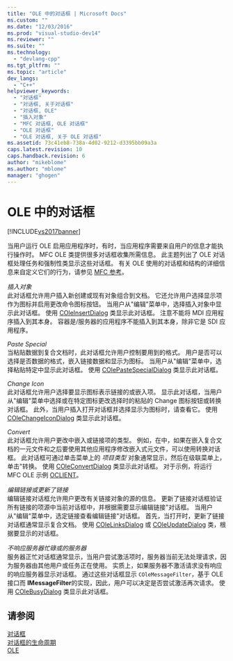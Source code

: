 ```yaml
---
title: "OLE 中的对话框 | Microsoft Docs"
ms.custom: ""
ms.date: "12/03/2016"
ms.prod: "visual-studio-dev14"
ms.reviewer: ""
ms.suite: ""
ms.technology: 
  - "devlang-cpp"
ms.tgt_pltfrm: ""
ms.topic: "article"
dev_langs: 
  - "C++"
helpviewer_keywords: 
  - "对话框"
  - "对话框, 关于对话框"
  - "对话框, OLE"
  - "插入对象"
  - "MFC 对话框, OLE 对话框"
  - "OLE 对话框"
  - "OLE 对话框, 关于 OLE 对话框"
ms.assetid: 73c41eb8-738a-4d02-9212-d3395bb09a3a
caps.latest.revision: 10
caps.handback.revision: 6
author: "mikeblome"
ms.author: "mblome"
manager: "ghogen"
---
```

# OLE 中的对话框
[!INCLUDE[vs2017banner](../assembler/inline/includes/vs2017banner.md)]

当用户运行 OLE 启用应用程序时，有时，当应用程序需要来自用户的信息才能执行操作时。  MFC OLE 类提供很多对话框收集所需信息。  此主题列出了 OLE 对话框处理任务和强制性类显示这些对话框。  有关 OLE 使用的对话框和结构的详细信息来自定义它们的行为，请参见 [MFC 参考](../mfc/mfc-desktop-applications.md)。  
  
 *插入对象*  
 此对话框允许用户插入新创建或现有对象组合到文档。  它还允许用户选择显示项作为图标并启用更改命令图标按钮。  当用户从"编辑"菜单中，选择插入对象中显示此对话框。  使用 [COleInsertDialog](../mfc/reference/coleinsertdialog-class.md) 类显示此对话框。  注意不能将 MDI 应用程序插入到其本身。  容器是\/服务器的应用程序不能插入到其本身，除非它是 SDI 应用程序。  
  
 *Paste Special*  
 当粘贴数据到复合文档时，此对话框允许用户控制要用到的格式。  用户是否可以选择是否数据的格式，嵌入链接数据和显示为图标。  当用户从"编辑"菜单中，选择粘贴特定中显示此对话框。  使用 [COlePasteSpecialDialog](../mfc/reference/colepastespecialdialog-class.md) 类显示此对话框。  
  
 *Change Icon*  
 此对话框允许用户选择要显示图标表示链接的或嵌入项。  显示此对话框，当用户从"编辑"菜单中选择或在特定图标更改选择时的粘贴的 Change 图标按钮或转换对话框。  此外，当用户插入打开对话框并选择显示为图标时，请查看它。  使用 [COleChangeIconDialog](../mfc/reference/colechangeicondialog-class.md) 类显示此对话框。  
  
 *Convert*  
 此对话框允许用户更改中嵌入或链接项的类型。  例如，在中，如果在嵌入复合文档的一元文件和之后要使用其他应用程序修改嵌入式元文件，可以使用转换对话框。  此对话框可通过单击菜单上的 *项目类型* 对象通常显示，然后在级联菜单上，单击"转换。  使用 [COleConvertDialog](../mfc/reference/coleconvertdialog-class.md) 类显示此对话框。  对于示例，将运行 MFC OLE 示例 [OCLIENT](../top/visual-cpp-samples.md)。  
  
 *编辑链接或更新了链接*  
 编辑链接对话框允许用户更改有关链接对象的源的信息。  更新了链接对话框验证所有链接的项源中当前对话框中，并根据需要显示编辑链接"对话框。  当用户从"编辑"菜单中，选定链接查看编辑链接"对话框。  首先，当打开时，更新了链接对话框通常显示复合文档。  使用 [COleLinksDialog](../mfc/reference/colelinksdialog-class.md) 或 [COleUpdateDialog](../mfc/reference/coleupdatedialog-class.md) 类，根据要显示的对话框。  
  
 *不响应服务器忙碌或的服务器*  
 服务器正忙对话框通常显示，当用户尝试激活项时，服务器当前无法处理请求，因为服务器由其他用户或任务正在使用。  实质上，如果服务器不激活请求没有响应的响应服务器显示对话框。  通过这些对话框显示 `COleMessageFilter`，基于 OLE 接口而 **IMessageFilter**的实现，因此，用户可以决定是否尝试激活再次请求。  使用 [COleBusyDialog](../mfc/reference/colebusydialog-class.md) 类显示此对话框。  
  
## 请参阅  
 [对话框](../mfc/dialog-boxes.md)   
 [对话框的生命周期](../mfc/life-cycle-of-a-dialog-box.md)   
 [OLE](../mfc/ole-in-mfc.md)